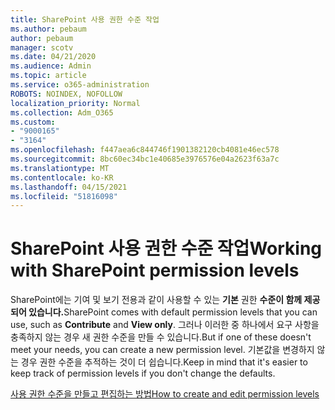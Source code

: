 ```yaml
---
title: SharePoint 사용 권한 수준 작업
ms.author: pebaum
author: pebaum
manager: scotv
ms.date: 04/21/2020
ms.audience: Admin
ms.topic: article
ms.service: o365-administration
ROBOTS: NOINDEX, NOFOLLOW
localization_priority: Normal
ms.collection: Adm_O365
ms.custom:
- "9000165"
- "3164"
ms.openlocfilehash: f447aea6c844746f1901382120cb4081e46ec578
ms.sourcegitcommit: 8bc60ec34bc1e40685e3976576e04a2623f63a7c
ms.translationtype: MT
ms.contentlocale: ko-KR
ms.lasthandoff: 04/15/2021
ms.locfileid: "51816098"
---
```

# <a name="working-with-sharepoint-permission-levels"></a><span data-ttu-id="f2d96-102">SharePoint 사용 권한 수준 작업</span><span class="sxs-lookup"><span data-stu-id="f2d96-102">Working with SharePoint permission levels</span></span>

<span data-ttu-id="f2d96-103">SharePoint에는 기여 및 보기 전용과 같이 사용할 수 있는 **기본** 권한 **수준이 함께 제공되어 있습니다.**</span><span class="sxs-lookup"><span data-stu-id="f2d96-103">SharePoint comes with default permission levels that you can use, such as **Contribute** and **View only**.</span></span> <span data-ttu-id="f2d96-104">그러나 이러한 중 하나에서 요구 사항을 충족하지 않는 경우 새 권한 수준을 만들 수 있습니다.</span><span class="sxs-lookup"><span data-stu-id="f2d96-104">But if one of these doesn't meet your needs, you can create a new permission level.</span></span> <span data-ttu-id="f2d96-105">기본값을 변경하지 않는 경우 권한 수준을 추적하는 것이 더 쉽습니다.</span><span class="sxs-lookup"><span data-stu-id="f2d96-105">Keep in mind that it's easier to keep track of permission levels if you don't change the defaults.</span></span>

[<span data-ttu-id="f2d96-106">사용 권한 수준을 만들고 편집하는 방법</span><span class="sxs-lookup"><span data-stu-id="f2d96-106">How to create and edit permission levels</span></span>](https://docs.microsoft.com/sharepoint/how-to-create-and-edit-permission-levels)